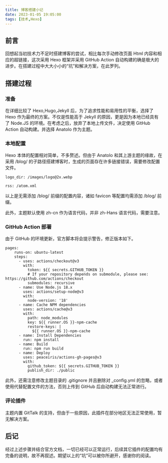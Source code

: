 ```yaml
---
title: 博客搭建小记
date: 2023-01-05 19:05:00
tags: [技术,Hexo]
---
```

## 前言

回想起当初技术力不足时搭建博客的尝试，相比每次手动修改页面 Html 内容和相应的超链接，这次采用 Hexo 框架并采用 GitHub Action 自动构建的确是极大的进步。在搭建过程中大大小小的“坑”和解决方案，在此罗列。

## 搭建过程

### 准备

在详细比较了 Hexo,Hugo,Jekyll 后，为了追求性能和易用性的平衡，选择了 Hexo 作为最终的方案。不仅是性能高于 Jekyll 的原因，更是因为本地已经具有了 Node.JS 的环境。在考虑之后，放弃了本地上传文件，决定使用 GitHub Action 自动构建。并选择 Anatolo 作为主题。

### 本地配置

Hexo 本体的配置相对简单，不多赘述。但由于 Anatolo 和其上游主题的缘故，在采用 /blog/ 的子路径搭建博客时，生成的页面存在许多链接错误，需要修改配置文件。

`logo_dir: /images/logo@2x.webp`

`rss: /atom.xml`

以上是无需添加 /blog/ 前缀的配置内容，诸如 favicon 等配置均需添加 /blog/ 前缀。

此外，主题默认使用 zh-cn 作为语言代码，并非 zh-Hans 语言代码，需要注意。

### GitHub Action 部署

由于 GitHub 的环境更新，官方脚本将会提示警告，修正版本如下。

```
pages:
    runs-on: ubuntu-latest
    steps:
      - uses: actions/checkout@v3
        with:
          token: ${{ secrets.GITHUB_TOKEN }}
          # If your repository depends on submodule, please see: https://github.com/actions/checkout
          submodules: recursive
      - name: Use Node.js 18.x
        uses: actions/setup-node@v3
        with:
          node-version: '18'
      - name: Cache NPM dependencies
        uses: actions/cache@v3
        with:
          path: node_modules
          key: ${{ runner.OS }}-npm-cache
          restore-keys: |
            ${{ runner.OS }}-npm-cache
      - name: Install Dependencies
        run: npm install
      - name: Build
        run: npm run build
      - name: Deploy
        uses: peaceiris/actions-gh-pages@v3
        with:
          github_token: ${{ secrets.GITHUB_TOKEN }}
          publish_dir: ./public
```

此外，还需注意修改主题目录的 .gitignore 并且删除对 _config.yml 的忽略，或者使用代替配置文件的方法，否则上传到 GitHub 后自动构建无法正常进行。

### 评论插件

主题内置 GitTalk 的支持，但由于一些原因，此插件在部分地区无法正常使用，暂无解决方案。

## 后记

经过上述步骤并结合官方文档，一切已经可以正常运行，后续其它插件的配置均有完备的说明，故不再叙述。期望以上的“坑”可以被你所避开，感谢你的阅读。
